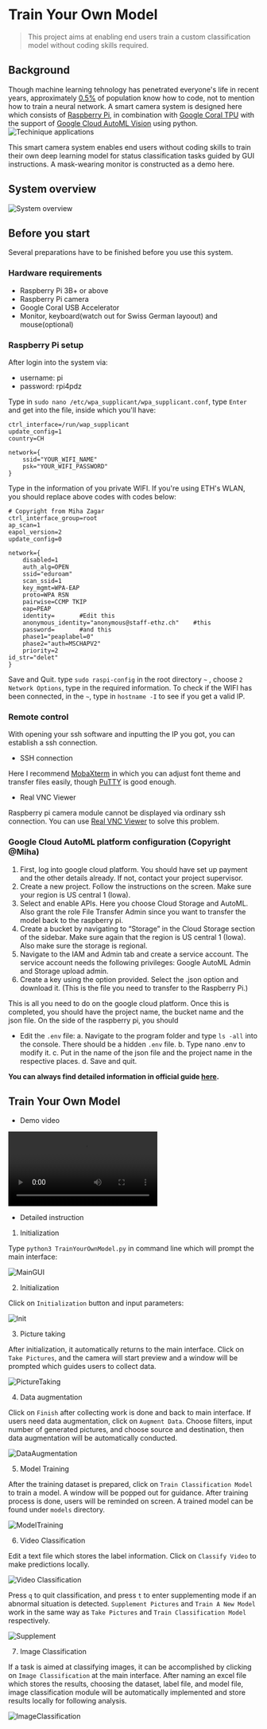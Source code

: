 # Train Your Own Model
> This project aims at enabling end users train a custom classification model without coding skills required.

## Background
Though machine learning tehnology has penetrated everyone's life in recent years, 
approximately [0.5%](https://www.future-processing.com/blog/how-many-developers-are-there-in-the-world-in-2019)
of population know how to code, not to mention how to train a neural network. 
A smart camera system is designed here which consists of [Raspberry Pi](https://www.raspberrypi.org/),
in combination with [Google Coral TPU](https://coral.ai/products/accelerator/) with the support of
[Google Cloud AutoML Vision](https://cloud.google.com/vision/automl/docs/tutorial#tutorial-vision-dataset-python)
using python.
![Techinique applications](PIctures/UsedTechnique.png)

This smart camera system enables end users without coding skills to train their own deep learning model
for status classification tasks guided by GUI instructions. A mask-wearing monitor is constructed as a demo here.

## System overview
![System overview](PIctures/HeadPic.png)

## Before you start
Several preparations have to be finished before you use this system.
### Hardware requirements
- Raspberry Pi 3B+ or above
- Raspberry Pi camera
- Google Coral USB Accelerator
- Monitor, keyboard(watch out for Swiss German layoout) and mouse(optional)

### Raspberry Pi setup

After login into the system via:

- username: pi
- password: rpi4pdz

Type in `sudo nano /etc/wpa_supplicant/wpa_supplicant.conf`, type `Enter` and get into the file, inside which you'll have:

```
ctrl_interface=/run/wap_supplicant
update_config=1
country=CH

network={
	ssid="YOUR_WIFI_NAME"
	psk="YOUR_WIFI_PASSWORD"
}
```

Type in the information of you private WIFI. If you're using ETH's WLAN, you should replace above codes with codes below:

```
# Copyright from Miha Zagar
ctrl_interface_group=root
ap_scan=1
eapol_version=2
update_config=0

network={
	disabled=1
	auth_alg=OPEN
	ssid="eduroam"
	scan_ssid=1
	key_mgmt=WPA-EAP
	proto=WPA RSN
	pairwise=CCMP TKIP
	eap=PEAP
	identity=		#Edit this
	anonymous_identity="anonymous@staff-ethz.ch"	#this
	password=		#and this
	phase1="peaplabel=0"
	phase2="auth=MSCHAPV2"
	priority=2
id_str="delet"
}
```

Save and Quit. type `sudo raspi-config` in the root directory `~` , 
choose `2 Network Options`, type in the required information. 
To check if the WIFI has been connected, in the `~`, 
type in `hostname -I` to see if you get a valid IP.

### Remote control
With opening your ssh software and inputting the IP you got, 
you can establish a ssh connection.

- SSH connection

Here I recommend [MobaXterm](https://mobaxterm.mobatek.net/) in which you can 
adjust font theme and transfer files easily, 
though [PuTTY](https://www.putty.org/) is good enough.

- Real VNC Viewer

Raspberry pi camera module cannot be displayed via ordinary ssh connection. 
You can use [Real VNC Viewer](https://www.realvnc.com/en/connect/download/viewer/)
to solve this problem.

### Google Cloud AutoML platform configuration (Copyright @Miha)
1. First, log into google cloud platform. You should have set up payment and the other details already. If not, contact your project supervisor.
2. Create a new project. Follow the instructions on the screen. Make sure your region is US central 1 (Iowa). 
3. Select and enable APIs. Here you choose Cloud Storage and AutoML. 
Also grant the role File Transfer Admin since you want to transfer the model back to the raspberry pi. 
4. Create a bucket by navigating to “Storage” in the Cloud Storage section of the sidebar. 
Make sure again that the region is US central 1 (Iowa). Also make sure the storage is regional. 
5. Navigate to the IAM and Admin tab and create a service account. 
The service account needs the following privileges: Google AutoML Admin and Storage upload admin. 
6. Create a key using the option provided. Select the .json option and download it. (This is the file you need to transfer to the Raspberry Pi.)

This is all you need to do on the google cloud platform.
Once this is completed, you should have the project name, the bucket name and the json file.
On the side of the raspberry pi, you should

- Edit the `.env` file: 
    a. Navigate to the program folder and type `ls -all` into the console. There should be a hidden `.env` file. 
    b. Type nano .env to modify it. 
    c. Put in the name of the json file and the project name in the respective places. 
    d. Save and quit.

**You can always find detailed information in official guide [here](https://cloud.google.com/vision/automl/docs/before-you-begin).**

## Train Your Own Model
- Demo video

![Demo](PIctures/Demo.mp4)

- Detailed instruction
1. Initialization

Type `python3 TrainYourOwnModel.py` in command line which will prompt the main interface:

![MainGUI](PIctures/MainGUI.png)

2. Initialization

Click on `Initialization` button and input parameters:

![Init](PIctures/Init.png)

3. Picture taking

After initialization, it automatically returns to the main interface. 
Click on `Take Pictures`, and the camera will start preview and a window will be prompted which guides users to collect data. 

![PictureTaking](PIctures/PictureTaking.png)

4. Data augmentation

Click on `Finish` after collecting work is done and back to main interface. If users need data augmentation, click on `Augment Data`. 
Choose filters, input number of generated pictures, and choose source and destination, then data augmentation will be automatically conducted. 

![DataAugmentation](PIctures/DataAugmentation.png)

5. Model Training

After the training dataset is prepared, click on `Train Classification Model` to train a model. A window will be popped out for guidance. 
After training process is done, users will be reminded on screen. A trained model can be found under `models` directory.

![ModelTraining](PIctures/ModelTraining.png)

6. Video Classification

Edit a text file which stores the label information. Click on `Classify Video` to make predictions locally.

![Video Classification](PIctures/VideoClassification.png)

Press `q` to quit classification, and press `t` to enter supplementing mode if an abnormal situation is detected. 
`Supplement Pictures` and `Train Α New Model` work in the same way as `Take Pictures` and `Train Classification Model` respectively.

![Supplement](PIctures/Supplement.png)

7. Image Classification

If a task is aimed at classifying images, it can be accomplished by clicking on `Image Classification` at the main interface. 
After naming an excel file which stores the results, choosing the dataset, label file, and model file, 
image classification module will be automatically implemented and store results locally for following analysis.

![ImageClassification](PIctures/ImageClassification.png)

